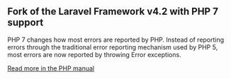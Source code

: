 ## Fork of the Laravel Framework v4.2 with PHP 7 support

PHP 7 changes how most errors are reported by PHP. Instead of reporting errors through the traditional error reporting mechanism used by PHP 5, most errors are now reported by throwing Error exceptions.

[Read more in the PHP manual](http://php.net/manual/en/language.errors.php7.php)

